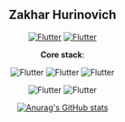 <center>

## Zakhar Hurinovich



[![Flutter](https://img.shields.io/badge/Gmail-FFFFFF?style=for-the-badge&logo=gmail)](hurinovich.zakhar@gmail.com)
[![Flutter](https://img.shields.io/badge/linkedin-FFFFFF?style=for-the-badge&logo=linkedin&logoColor=018bc9)]()


</center>


<center>

**Core stack**:

![Flutter](https://img.shields.io/badge/JavaScript-FFA500?style=social&logo=javascript)
![Flutter](https://img.shields.io/badge/TypeScript-FFA500?style=social&logo=typescript)
![Flutter](https://img.shields.io/badge/PostgreSQL-FFA500?style=social&logo=postgresql)


![Flutter](https://img.shields.io/badge/Express-FFA500?style=social&logo=Express)
![Flutter](https://img.shields.io/badge/Nest-FFA500?style=social&logo=NestJS)


[![Anurag's GitHub stats](https://github-readme-stats.vercel.app/api?username=Zakhri)](https://github.com/anuraghazra/github-readme-stats)

</center>




    